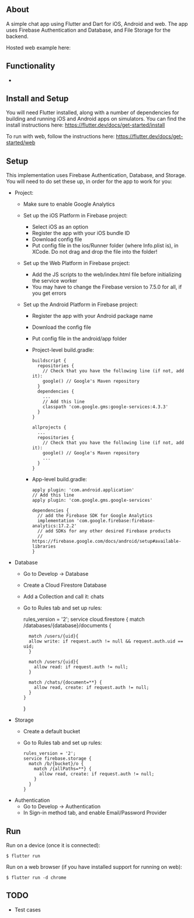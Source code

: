 ## About

A simple chat app using Flutter and Dart for iOS, Android and web. The app uses Firebase Authentication and Database, and File Storage for the backend.

Hosted web example here:

## Functionality

-

## Install and Setup

You will need Flutter installed, along with a number of dependencies for building and running iOS and Android apps on simulators. You can find the install instructions here: https://flutter.dev/docs/get-started/install

To run with web, follow the instructions here: https://flutter.dev/docs/get-started/web

## Setup

This implementation uses Firebase Authentication, Database, and Storage. You will need to do set these up, in order for the app to work for you:

- Project:

  - Make sure to enable Google Analytics

  - Set up the iOS Platform in Firebase project:

    - Select iOS as an option
    - Register the app with your iOS bundle ID
    - Download config file
    - Put config file in the ios/Runner folder (where Info.plist is), in XCode. Do not drag and drop the file into the folder!

  - Set up the Web Platform in Firebase project:

    - Add the JS scripts to the web/index.html file before initializing the service worker
    - You may have to change the Firebase version to 7.5.0 for all, if you get errors

  - Set up the Android Platform in Firebase project:

    - Register the app with your Android package name
    - Download the config file
    - Put config file in the android/app folder
    - Project-level build.gradle:

          buildscript {
            repositories {
              // Check that you have the following line (if not, add it):
              google() // Google's Maven repository
            }
            dependencies {
              ...
              // Add this line
              classpath 'com.google.gms:google-services:4.3.3'
            }
          }

          allprojects {
            ...
            repositories {
              // Check that you have the following line (if not, add it):
              google() // Google's Maven repository
              ...
            }
          }

    - App-level build.gradle:

          apply plugin: 'com.android.application'
          // Add this line
          apply plugin: 'com.google.gms.google-services'

          dependencies {
            // add the Firebase SDK for Google Analytics
            implementation 'com.google.firebase:firebase-analytics:17.2.2'
            // add SDKs for any other desired Firebase products
            // https://firebase.google.com/docs/android/setup#available-libraries
          }

- Database

  - Go to Develop -> Database
  - Create a Cloud Firestore Database
  - Add a Collection and call it: chats
  - Go to Rules tab and set up rules:

    rules_version = '2';
    service cloud.firestore {
    match /databases/{database}/documents {

          match /users/{uid}{
          allow write: if request.auth != null && request.auth.uid == uid;
          }

          match /users/{uid}{
            allow read: if request.auth != null;
          }

          match /chats/{document=**} {
            allow read, create: if request.auth != null;
          }
        }

    }

- Storage

  - Create a default bucket
  - Go to Rules tab and set up rules:

        rules_version = '2';
        service firebase.storage {
          match /b/{bucket}/o {
            match /{allPaths=**} {
              allow read, create: if request.auth != null;
            }
          }
        }

* Authentication
  - Go to Develop -> Authentication
  - In Sign-in method tab, and enable Email/Password Provider

## Run

Run on a device (once it is connected):

    $ flutter run

Run on a web browser (if you have installed support for running on web):

    $ flutter run -d chrome

## TODO

- Test cases
